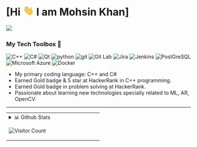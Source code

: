 # [Hi <img src="https://raw.githubusercontent.com/ABSphreak/ABSphreak/master/gifs/Hi.gif" width="30px"> I am Mohsin Khan] 
[<img height="30" src="https://img.shields.io/badge/linkedin-blue.svg?&style=for-the-badge&logo=linkedin&logoColor=white" />][LinkedIn]

### My Tech Toolbox 🧰 

<p align="left">
<img src="https://i.pinimg.com/originals/99/f8/87/99f887833c475448723d3c9ac16c179b.png" alt="C++" width="40" height="40"/> 
<img src="https://upload.wikimedia.org/wikipedia/commons/thumb/0/0d/C_Sharp_wordmark.svg/768px-C_Sharp_wordmark.svg.png" alt="C#" height="40"/> 
<img src="https://upload.wikimedia.org/wikipedia/commons/thumb/0/0b/Qt_logo_2016.svg/1280px-Qt_logo_2016.svg.png" alt="Qt" width="40" height="40"/>
<img src="https://cdn3.iconfinder.com/data/icons/logos-and-brands-adobe/512/267_Python-512.png" alt="python" width="40" height="40"/> 
<img src="https://www.vectorlogo.zone/logos/git-scm/git-scm-icon.svg" alt="git" width="40" height="40"/> 
<img src="https://upload.wikimedia.org/wikipedia/commons/thumb/e/e1/GitLab_logo.svg/1920px-GitLab_logo.svg.png" alt="Git Lab" height="40"/> 
<img src="https://upload.wikimedia.org/wikipedia/commons/4/4a/Jira_Software%402x-blue.png" alt="Jira" height="40"/>
<img src="https://upload.wikimedia.org/wikipedia/commons/thumb/e/e3/Jenkins_logo_with_title.svg/1920px-Jenkins_logo_with_title.svg.png" alt="Jenkins" height="40"/> 
<img src="https://upload.wikimedia.org/wikipedia/commons/2/29/Postgresql_elephant.svg" alt="PostGreSQL" width="40" height="40"/>
<img src="https://upload.wikimedia.org/wikipedia/commons/thumb/a/a8/Microsoft_Azure_Logo.svg/1920px-Microsoft_Azure_Logo.svg.png" alt="Microsoft Azure" height="25" align="top"/>
<img src="https://cdn3.iconfinder.com/data/icons/logos-and-brands-adobe/512/97_Docker-512.png" alt="Docker" width="40" height="40"/>
</p>

 

* My primary coding language: C++ and C#
* Earned Gold badge & 5 star at HackerRank in C++ programming.
* Earned Gold badge in problem solving at HackerRank.
* Passionate about learning new technologies specially related to ML, AR, OpenCV.

---

<table><tr><td valign="top" width="50%">

 <details>
<summary>📊 Github Stats</summary>

<p align="center"> <img src="https://github-readme-stats.vercel.app/api?username=mohsinrafikkhan&show_icons=true&theme=gotham" alt="Mohsin Khan | Stats" />

</details>


 ![Visitor Count](https://profile-counter.glitch.me/{mohsinrafikkhan}/count.svg)


[gmail]: https://gmail.com
[linkedin]: https://www.linkedin.com/in/mohsinrafikkhan/
